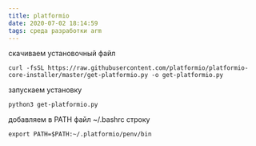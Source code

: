 ```yaml
---
title: platformio
date: 2020-07-02 18:14:59
tags: среда разработки arm
---
```

скачиваем установочный файл

    curl -fsSL https://raw.githubusercontent.com/platformio/platformio-core-installer/master/get-platformio.py -o get-platformio.py
запускаем установку

    python3 get-platformio.py

добавляем в PATH файл ~/.bashrc  строку

    export PATH=$PATH:~/.platformio/penv/bin
